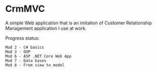 # CrmMVC

A simple Web application that is an imitation of Customer Relationship Management application I use at work.

Progress status:

    Mod 2 - C# basics
    Mod 3 - OOP
    Mod 6 - ASP .NET Core Web App
    Mod 7 - Data bases
    Mod 8 - From view to model
